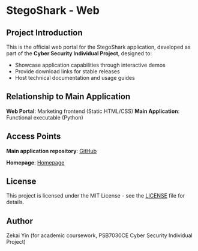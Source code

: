# StegoShark - Web

## Project Introduction
This is the official web portal for the StegoShark application, developed as part of the **Cyber Security Individual Project**, designed to:
- Showcase application capabilities through interactive demos
- Provide download links for stable releases
- Host technical documentation and usage guides

## Relationship to Main Application
**Web Portal**: Marketing frontend (Static HTML/CSS)
**Main Application**: Functional executable (Python)

## Access Points
**Main application repository**: [GitHub](https://github.com/XYFrank103/StegoShark)

**Homepage**: [Homepage](https://xyfrank103.github.io/StegoShark-Web/)



## License
This project is licensed under the MIT License - see the [LICENSE](LICENSE) file for details.

## Author
Zekai Yin (for academic coursework, PSB7030CE Cyber Security Individual Project)

